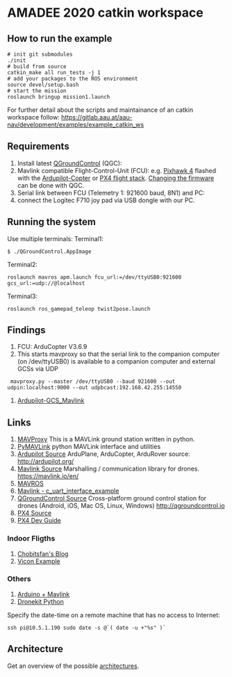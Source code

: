 # AMADEE 2020 catkin workspace

## How to run the example

```
# init git submodules
./init
# build from source
catkin_make all run_tests -j 1
# add your packages to the ROS environment
source devel/setup.bash
# start the mission
roslaunch bringup mission1.launch
```

For further detail about the scripts and maintainance of an catkin workspace follow:
https://gitlab.aau.at/aau-nav/development/examples/example_catkin_ws

## Requirements

1. Install latest [QGroundControl](https://docs.qgroundcontrol.com/en/getting_started/download_and_install.html) (QGC):
1. Mavlink compatible Flight-Control-Unit (FCU): e.g. [Pixhawk 4](https://docs.px4.io/v1.9.0/en/flight_controller/pixhawk4.html) flashed with the [Ardupilot-Copter](http://ardupilot.org/) or [PX4 flight stack](https://docs.px4.io/master/en/index.html). [Changing the firmware](https://docs.qgroundcontrol.com/en/SetupView/Firmware.html) can be done with QGC.
1. Serial link between FCU (Telemetry 1: 921600 baud, 8N1) and PC:
1. connect the Logitec F710 joy pad via USB dongle with our PC.

## Running the system

Use multiple terminals:
Terminal1:
```
$ ./QGroundControl.AppImage
```

Terminal2:
```
roslaunch mavros apm.launch fcu_url:=/dev/ttyUSB0:921600 gcs_url:=udp://@localhost
```

Terminal3:
```
roslaunch ros_gamepad_teleop twist2pose.launch
```

## Findings

1. FCU: ArduCopter V3.6.9
1. This starts mavproxy so that the serial link to the companion computer (on /dev/ttyUSB0) is available to a companion computer and external GCSs via UDP
```
 mavproxy.py --master /dev/ttyUSB0 --baud 921600 --out udpin:localhost:9000 --out udpbcast:192.168.42.255:14550
 ```
1. [Ardupilot-GCS_Mavlink](https://github.com/tridge/ardupilot/blob/master/ArduCopter/GCS_Mavlink.cpp)



## Links

1. [MAVProxy](https://github.com/ArduPilot/MAVProxy) This is a MAVLink ground station written in python.
1. [PyMAVLink](https://github.com/ArduPilot/pymavlink) python MAVLink interface and utilities
1. [Ardupilot Source](https://github.com/ArduPilot/ardupilot) ArduPlane, ArduCopter, ArduRover source: http://ardupilot.org/
1. [Mavlink Source](https://github.com/mavlink/mavlink) Marshalling / communication library for drones. https://mavlink.io/en/
1. [MAVROS](https://github.com/mavlink/mavros)
1. [Mavlink - c_uart_interface_example](https://github.com/mavlink/c_uart_interface_example)
1. [QGroundControl Source](https://github.com/mavlink/qgroundcontrol) Cross-platform ground control station for drones (Android, iOS, Mac OS, Linux, Windows) http://qgroundcontrol.io
1. [PX4 Source](https://github.com/PX4/Firmware)
1. [PX4 Dev Guide](http://dev.px4.io/master/en/)

### Indoor Fligths

1. [Chobitsfan's Blog](https://discuss.ardupilot.org/t/indoor-flight-with-external-navigation-data/29980/6)
1. [Vicon Example](http://ardupilot.org/copter/docs/common-vicon-for-nongps-navigation.html)

### Others

1. [Arduino + Mavlink](https://discuss.ardupilot.org/t/mavlink-and-arduino-step-by-step/25566)
1. [Dronekit Python](https://github.com/dronekit/dronekit-python/blob/master/docs/guide/copter/guided_mode.rst)


Specify the date-time on a remote machine that has no access to Internet:
```
ssh pi@10.5.1.190 sudo date -s @`( date -u +"%s" )`
```

## Architecture

Get an overview of the possible [architectures](doc/architectures.md).

